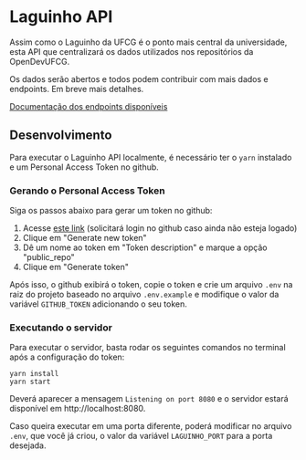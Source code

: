 # Laguinho API
 
Assim como o Laguinho da UFCG é o ponto mais central da universidade, esta API que centralizará os dados utilizados nos repositórios da OpenDevUFCG.

Os dados serão abertos e todos podem contribuir com mais dados e endpoints. Em breve mais detalhes.

[Documentação dos endpoints disponíveis](https://github.com/OpenDevUFCG/laguinho-api/blob/master/docs/README.md) 

## Desenvolvimento

Para executar o Laguinho API localmente, é necessário ter o `yarn` instalado e um Personal Access Token no github.

### Gerando o Personal Access Token

Siga os passos abaixo para gerar um token no github:

1. Acesse [este link](https://github.com/settings/tokens) (solicitará login no github caso ainda não esteja logado)
1. Clique em "Generate new token"
1. Dê um nome ao token em "Token description" e marque a opção "public_repo"
1. Clique em "Generate token"

Após isso, o github exibirá o token, copie o token e crie um arquivo `.env` na raiz do projeto baseado no arquivo `.env.example` e modifique o valor da variável `GITHUB_TOKEN` adicionando o seu token.

### Executando o servidor

Para executar o servidor, basta rodar os seguintes comandos no terminal após a configuração do token:

```
yarn install
yarn start
```

Deverá aparecer a mensagem `Listening on port 8080` e o servidor estará disponível em http://localhost:8080.

Caso queira executar em uma porta diferente, poderá modificar no arquivo `.env`, que você já criou, o valor da variável `LAGUINHO_PORT` para a porta desejada.

